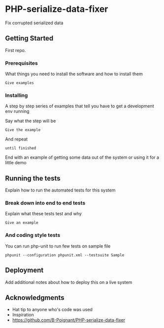 # PHP-serialize-data-fixer

Fix corrupted serialized data

## Getting Started

First repo.

### Prerequisites

What things you need to install the software and how to install them

```
Give examples
```

### Installing

A step by step series of examples that tell you have to get a development env running

Say what the step will be

```
Give the example
```

And repeat

```
until finished
```

End with an example of getting some data out of the system or using it for a little demo

## Running the tests

Explain how to run the automated tests for this system

### Break down into end to end tests

Explain what these tests test and why

```
Give an example
```

### And coding style tests

You can run php-unit to run few tests on sample file

```
phpunit --configuration phpunit.xml --testsuite Sample
```

## Deployment

Add additional notes about how to deploy this on a live system

## Acknowledgments

* Hat tip to anyone who's code was used
* Inspiration
* https://github.com/B-Poignant/PHP-serialize-data-fixer
